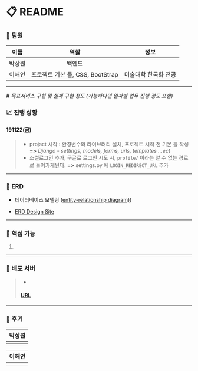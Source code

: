 # :clipboard: README



### :slightly_smiling_face: 팀원

|  이름  |               역할               |         정보         |
| :----: | :------------------------------: | :------------------: |
| 박상원 |              백엔드              |                      |
| 이해인 | 프로젝트 기본 틀, CSS, BootStrap | 미술대학 한국화 전공 |



****



*\# 목표서비스 구현 및 실제 구현 정도 (가능하다면 일자별 업무 진행 정도 포함)*

### :chart_with_upwards_trend: 진행 상황

#### 191122(금)

> - projact 시작 : 환경변수와 라이브러리 설치, 프로젝트 시작 전 기본 틀 작성
>   **=>** *Django - settings, models, forms, urls, templates ...ect*
> - 소셜로그인 추가, 구글로 로그인 시도 시, `profile/` 이라는 알 수 없는 경로로 들어가게된다. **=>** settings.py 에 `LOGIN_REDIRECT_URL` 추가



****



###  :pushpin: ERD

- 데이터베이스 모델링 ([entity-relationship diagram)](http://www.terms.co.kr/ERD.htm))

- [ERD Design Site](https://www.erdcloud.com/)



****



### :pushpin: 핵심 기능

1. 



****



### :pushpin: 배포 서버

> - 
>
> #### [URL]()



****



### :pencil: 후기

| 박상원 |
| ------ |
|        |

| 이해인 |
| ------ |
|        |





